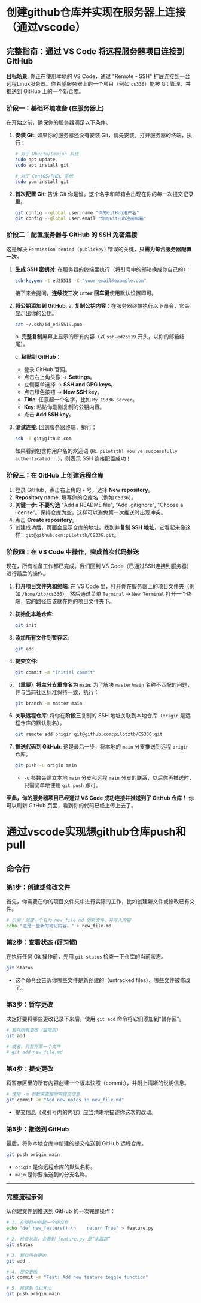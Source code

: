 # 创建github仓库并实现在服务器上连接（通过vscode）

## **完整指南：通过 VS Code 将远程服务器项目连接到 GitHub**

**目标场景**: 你正在使用本地的 VS Code，通过 "Remote - SSH" 扩展连接到一台远程Linux服务器。你希望服务器上的一个项目（例如 `cs336`）能被 Git 管理，并推送到 GitHub 上的一个新仓库。

### **阶段一：基础环境准备 (在服务器上)**

在开始之前，确保你的服务器满足以下条件。

1. **安装 Git**:
   如果你的服务器还没有安装 Git，请先安装。打开服务器的终端，执行：

   ```bash
   # 对于 Ubuntu/Debian 系统
   sudo apt update
   sudo apt install git
   
   # 对于 CentOS/RHEL 系统
   sudo yum install git
   ```

2. **首次配置 Git**:
   告诉 Git 你是谁。这个名字和邮箱会出现在你的每一次提交记录里。

   ```bash
   git config --global user.name "你的GitHub用户名"
   git config --global user.email "你的GitHub注册邮箱"
   ```

### **阶段二：配置服务器与 GitHub 的 SSH 免密连接**

这是解决 `Permission denied (publickey)` 错误的关键，**只需为每台服务器配置一次**。

1. **生成 SSH 密钥对**:
   在服务器的终端里执行（将引号中的邮箱换成你自己的）：

   ```bash
   ssh-keygen -t ed25519 -C "your_email@example.com"
   ```

   接下来会提问，**连续按三次 `Enter` 回车键**使用默认设置即可。

2. **将公钥添加到 GitHub**:
   a. **复制公钥内容**：在服务器终端执行以下命令，它会显示出你的公钥。

   ```bash
   cat ~/.ssh/id_ed25519.pub
   ```

   b. **完整复制**屏幕上显示的所有内容（以 `ssh-ed25519` 开头，以你的邮箱结尾）。

   c. **粘贴到 GitHub**：

     * 登录 GitHub 官网。
     * 点击右上角头像 -\> **Settings**。
     * 左侧菜单选择 -\> **SSH and GPG keys**。
     * 点击绿色按钮 -\> **New SSH key**。
     * **Title**: 任意起一个名字，比如 `My CS336 Server`。
     * **Key**: 粘贴你刚刚复制的公钥内容。
     * 点击 **Add SSH key**。

3. **测试连接**:
   回到服务器终端，执行：

   ```bash
   ssh -T git@github.com
   ```

   如果看到包含你用户名的欢迎语 (`Hi pilotztb! You've successfully authenticated...`)，则表示 SSH 连接配置成功！

### **阶段三：在 GitHub 上创建远程仓库**

1.  登录 GitHub，点击右上角的 `+` 号，选择 **New repository**。
2.  **Repository name**: 填写你的仓库名（例如 `CS336`）。
3.  **关键一步**: **不要勾选** "Add a README file", "Add .gitignore", "Choose a license"。保持仓库为空，这样可以避免第一次推送时出现冲突。
4.  点击 **Create repository**。
5.  创建成功后，页面会显示仓库的地址。找到并**复制 SSH 地址**，它看起来像这样：`git@github.com:pilotztb/CS336.git`。

### **阶段四：在 VS Code 中操作，完成首次代码推送**

现在，所有准备工作都已完成。我们回到 VS Code（已通过SSH连接到服务器）进行最后的操作。

1. **打开项目文件夹和终端**:
   在 VS Code 里，打开你在服务器上的项目文件夹（例如 `/home/ztb/cs336`）。然后通过菜单 `Terminal` -\> `New Terminal` 打开一个终端，它的路径应该就在你的项目文件夹下。

2. **初始化本地仓库**:

   ```bash
   git init
   ```

3. **添加所有文件到暂存区**:

   ```bash
   git add .
   ```

4. **提交文件**:

   ```bash
   git commit -m "Initial commit"
   ```

5. **（重要）将主分支重命名为 `main`**:
   为了解决 `master`/`main` 名称不匹配的问题，并与当前社区标准保持一致，执行：

   ```bash
   git branch -m master main
   ```

6. **关联远程仓库**:
   将你在**阶段三**复制的 SSH 地址关联到本地仓库（`origin` 是远程仓库的默认别名）。

   ```bash
   git remote add origin git@github.com:pilotztb/CS336.git
   ```

7. **推送代码到 GitHub**:
   这是最后一步，将本地的 `main` 分支推送到远程 `origin` 仓库。

   ```bash
   git push -u origin main
   ```

     * `-u` 参数会建立本地 `main` 分支和远程 `main` 分支的联系，以后你再推送时，只需简单地使用 `git push` 即可。

**至此，你的服务器项目已经通过 VS Code 成功连接并推送到了 GitHub 仓库！** 你可以刷新 GitHub 页面，看到你的代码已经上传上去了。

# 通过vscode实现想github仓库push和pull

## 命令行

### **第1步：创建或修改文件**

首先，你需要在你的项目文件夹中进行实际的工作，比如创建新文件或修改已有文件。

```bash
# 示例：创建一个名为 new_file.md 的新文件，并写入内容
echo "这是一些新的笔记内容。" > new_file.md
```

### **第2步：查看状态 (好习惯)**

在执行任何 Git 操作前，先用 `git status` 检查一下仓库的当前状态。

```bash
git status
```

  * 这个命令会告诉你哪些文件是新创建的（untracked files）、哪些文件被修改了。

### **第3步：暂存更改**

决定好要将哪些更改记录下来后，使用 `git add` 命令将它们添加到“暂存区”。

```bash
# 暂存所有更改（最常用）
git add .

# 或者，只暂存某一个文件
# git add new_file.md
```

### **第4步：提交更改**

将暂存区里的所有内容创建一个版本快照（commit），并附上清晰的说明信息。

```bash
# 使用 -m 参数来直接附带提交信息
git commit -m "Add new notes in new_file.md"
```

  * 提交信息（双引号内的内容）应当清晰地描述你这次的改动。

### **第5步：推送到 GitHub**

最后，将你本地仓库中新建的提交推送到 GitHub 远程仓库。

```bash
git push origin main
```

  * `origin` 是你远程仓库的默认名称。
  * `main` 是你要推送到的分支名称。

-----

### **完整流程示例**

从创建文件到推送到 GitHub 的一次完整操作：

```bash
# 1. 在项目中创建一个新文件
echo "def new_feature():\n    return True" > feature.py

# 2. 检查状态，会看到 feature.py 是“未跟踪”
git status

# 3. 暂存所有更改
git add .

# 4. 提交更改
git commit -m "Feat: Add new feature toggle function"

# 5. 推送到 GitHub
git push origin main
```

